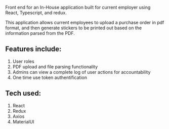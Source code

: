 Front end for an In-House application built for current employer using React, Typescript, and redux. 

This application allows current employees to upload a purchase order in pdf format, and then generate stickers to be printed out based on the information parsed from the PDF. 

## Features include:

1. User roles
2. PDF upload and file parsing functionality
3. Admins can view a complete log of user actions for accountability
4. One time use token authentification

## Tech used:

1. React
2. Redux
3. Axios
4. MaterialUI
   
